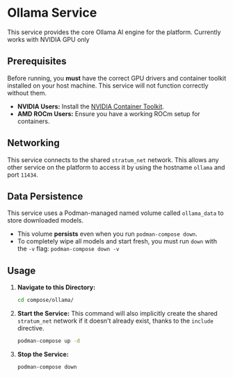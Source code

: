 # Ollama Service

This service provides the core Ollama AI engine for the platform.
Currently works with NVIDIA GPU only

## Prerequisites

Before running, you **must** have the correct GPU drivers and container toolkit installed on your host machine. This service will not function correctly without them.

- **NVIDIA Users:** Install the [NVIDIA Container Toolkit](https://docs.nvidia.com/datacenter/cloud-native/container-toolkit/latest/install-guide.html).
- **AMD ROCm Users:** Ensure you have a working ROCm setup for containers.

## Networking

This service connects to the shared `stratum_net` network. This allows any other service on the platform to access it by using the hostname `ollama` and port `11434`.

## Data Persistence

This service uses a Podman-managed named volume called `ollama_data` to store downloaded models.

- This volume **persists** even when you run `podman-compose down`.
- To completely wipe all models and start fresh, you must run `down` with the `-v` flag: `podman-compose down -v`

## Usage

1.  **Navigate to this Directory:**
    ```sh
    cd compose/ollama/
    ```

2.  **Start the Service:**
    This command will also implicitly create the shared `stratum_net` network if it doesn't already exist, thanks to the `include` directive.
    ```sh
    podman-compose up -d
    ```

3.  **Stop the Service:**
    ```sh
    podman-compose down
    ```
